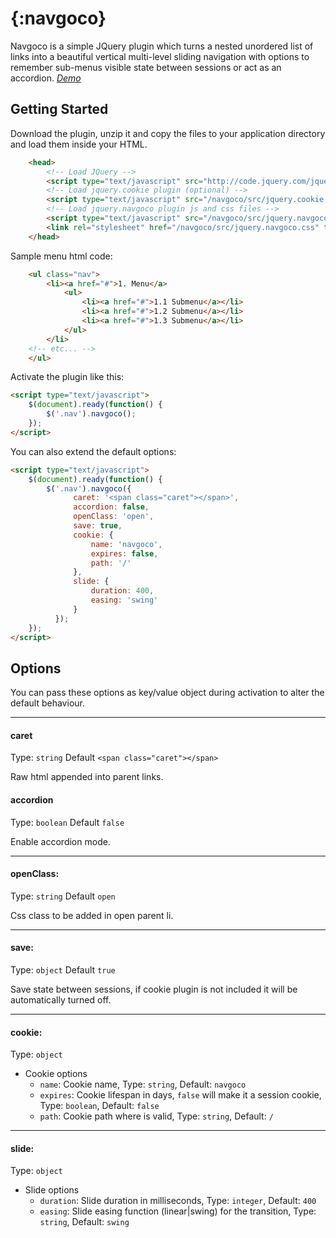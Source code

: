 # {:navgoco}

Navgoco is a simple JQuery plugin which turns a nested unordered list of links
into a beautiful vertical multi-level sliding navigation with options to remember
sub-menus visible state between sessions or act as an accordion. *[Demo](http://demos.komposta.net/jquery/navgoco/demo/index.html)*


## Getting Started
Download the plugin, unzip it and copy the files to your application directory and load them inside your HTML.

```html
    <head>
		<!-- Load JQuery -->
        <script type="text/javascript" src="http://code.jquery.com/jquery-latest.min.js"></script>
		<!-- Load jquery.cookie plugin (optional) -->
		<script type="text/javascript" src="/navgoco/src/jquery.cookie.js"></script>
		<!-- Load jquery.navgoco plugin js and css files -->
		<script type="text/javascript" src="/navgoco/src/jquery.navgoco.js"></script>
        <link rel="stylesheet" href="/navgoco/src/jquery.navgoco.css" type="text/css" media="screen" />
    </head>
```

Sample menu html code:
```html
	<ul class="nav">
		<li><a href="#">1. Menu</a>
			<ul>
				<li><a href="#">1.1 Submenu</a></li>
				<li><a href="#">1.2 Submenu</a></li>
				<li><a href="#">1.3 Submenu</a></li>
			</ul>
		</li>
	<!-- etc... -->
	</ul>
```
Activate the plugin like this:
```html
<script type="text/javascript">
	$(document).ready(function() {
		$('.nav').navgoco();
	});
</script>
```

You can also extend the default options:
```html
<script type="text/javascript">
	$(document).ready(function() {
		$('.nav').navgoco({
			  caret: '<span class="caret"></span>',
			  accordion: false,
			  openClass: 'open',
			  save: true,
			  cookie: {
				  name: 'navgoco',
				  expires: false,
				  path: '/'
			  },
			  slide: {
				  duration: 400,
				  easing: 'swing'
			  }
		  });
	});
</script>
```

## Options

You can pass these options as key/value object during activation to alter the default behaviour.

----------

#### caret
Type: `string`
Default `<span class="caret"></span>`

Raw html appended into parent links.

#### accordion
Type: `boolean`
Default `false`

Enable accordion mode.

----------

#### openClass:
Type: `string`
Default `open`

Css class to be added in open parent li.

----------

#### save:

Type: `object`
Default `true`

Save state between sessions, if cookie plugin is not included it will be automatically turned off.

----------

#### cookie:
Type: `object`

  * Cookie options
    * `name`:		Cookie name, Type: `string`, Default: `navgoco`
    * `expires`:	Cookie lifespan in days, `false` will make it a session cookie, Type: `boolean`, Default: `false`
    * `path`:		Cookie path where is valid, Type: `string`, Default: `/`

----------

#### slide:
Type: `object`

  * Slide options
    * `duration`:	Slide duration in milliseconds, Type: `integer`, Default: `400`
    * `easing`:	Slide easing function (linear|swing) for the transition, Type: `string`, Default: `swing`
